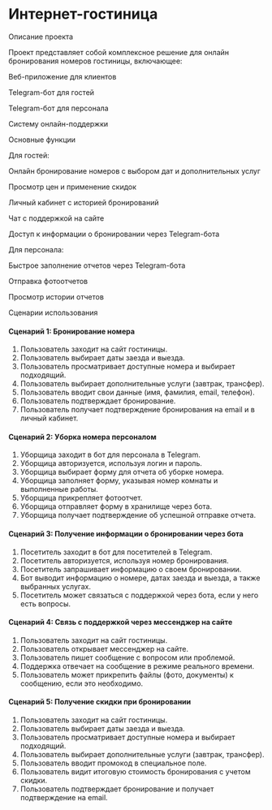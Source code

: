 # Интернет-гостиница
Описание проекта

Проект представляет собой комплексное решение для онлайн бронирования номеров гостиницы, включающее:

Веб-приложение для клиентов

Telegram-бот для гостей

Telegram-бот для персонала

Систему онлайн-поддержки

Основные функции

Для гостей:

Онлайн бронирование номеров с выбором дат и дополнительных услуг

Просмотр цен и применение скидок

Личный кабинет с историей бронирований

Чат с поддержкой на сайте

Доступ к информации о бронировании через Telegram-бота

Для персонала:

Быстрое заполнение отчетов через Telegram-бота

Отправка фотоотчетов

Просмотр истории отчетов

Сценарии использования

#### Сценарий 1: Бронирование номера
1. Пользователь заходит на сайт гостиницы.
2. Пользователь выбирает даты заезда и выезда.
3. Пользователь просматривает доступные номера и выбирает подходящий.
4. Пользователь выбирает дополнительные услуги (завтрак, трансфер).
5. Пользователь вводит свои данные (имя, фамилия, email, телефон).
6. Пользователь подтверждает бронирование.
7. Пользователь получает подтверждение бронирования на email и в личный кабинет.

#### Сценарий 2: Уборка номера персоналом
1. Уборщица заходит в бот для персонала в Telegram.
2. Уборщица авторизуется, используя логин и пароль.
3. Уборщица выбирает форму для отчета об уборке номера.
4. Уборщица заполняет форму, указывая номер комнаты и выполненные работы.
5. Уборщица прикрепляет фотоотчет.
6. Уборщица отправляет форму в хранилище через бота.
7. Уборщица получает подтверждение об успешной отправке отчета.

#### Сценарий 3: Получение информации о бронировании через бота
1. Посетитель заходит в бот для посетителей в Telegram.
2. Посетитель авторизуется, используя номер бронирования.
3. Посетитель запрашивает информацию о своем бронировании.
4. Бот выводит информацию о номере, датах заезда и выезда, а также выбранных услугах.
5. Посетитель может связаться с поддержкой через бота, если у него есть вопросы.

#### Сценарий 4: Связь с поддержкой через мессенджер на сайте
1. Пользователь заходит на сайт гостиницы.
2. Пользователь открывает мессенджер на сайте.
3. Пользователь пишет сообщение с вопросом или проблемой.
4. Поддержка отвечает на сообщение в режиме реального времени.
5. Пользователь может прикрепить файлы (фото, документы) к сообщению, если это необходимо.

#### Сценарий 5: Получение скидки при бронировании
1. Пользователь заходит на сайт гостиницы.
2. Пользователь выбирает даты заезда и выезда.
3. Пользователь просматривает доступные номера и выбирает подходящий.
4. Пользователь выбирает дополнительные услуги (завтрак, трансфер).
5. Пользователь вводит промокод в специальное поле.
6. Пользователь видит итоговую стоимость бронирования с учетом скидки.
7. Пользователь подтверждает бронирование и получает подтверждение на email.